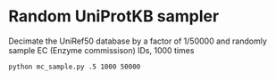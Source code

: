 # Random UniProtKB sampler

Decimate the UniRef50 database by a factor of 1/50000 and randomly sample EC (Enzyme commissison) IDs, 1000 times

`python mc_sample.py .5 1000 50000`
